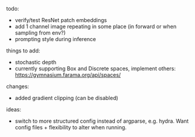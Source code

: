 todo:
- verify/test ResNet patch embeddings
- add 1 channel image repeating in some place (in forward or when sampling from env?)
- prompting style during inference

things to add: 
- stochastic depth
- currently supporting Box and Discrete spaces, implement others: https://gymnasium.farama.org/api/spaces/

changes:
- added gradient clipping (can be disabled)

ideas:
- switch to more structured config instead of argparse, e.g. hydra. Want config files + flexibility to alter when running. 